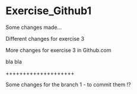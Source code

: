 # Exercise_Github1

Some changes made...

Different changes for exercise 3

More changes for exercise 3 in Github.com

bla bla


++++++++++++++++++++

Some changes for the branch 1 - to commit them !?